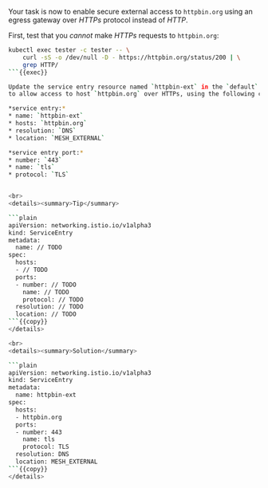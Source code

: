 Your task is now to enable secure external access to `httpbin.org` using an
egress gateway over *HTTPs* protocol instead of *HTTP*.

First, test that you *cannot* make *HTTPs* requests to `httpbin.org`:
```bash
kubectl exec tester -c tester -- \
    curl -sS -o /dev/null -D - https://httpbin.org/status/200 | \
    grep HTTP/
```{{exec}}

Update the service entry resource named `httpbin-ext` in the `default` namespace
to allow access to host `httpbin.org` over HTTPs, using the following configuration properties:

*service entry:*
* name: `httpbin-ext`
* hosts: `httpbin.org`
* resolution: `DNS`
* location: `MESH_EXTERNAL`

*service entry port:*
* number: `443`
* name: `tls`
* protocol: `TLS`


<br>
<details><summary>Tip</summary>

```plain
apiVersion: networking.istio.io/v1alpha3
kind: ServiceEntry
metadata:
  name: // TODO
spec:
  hosts:
  - // TODO
  ports:
  - number: // TODO
    name: // TODO
    protocol: // TODO
  resolution: // TODO
  location: // TODO
```{{copy}}
</details>

<br>
<details><summary>Solution</summary>

```plain
apiVersion: networking.istio.io/v1alpha3
kind: ServiceEntry
metadata:
  name: httpbin-ext
spec:
  hosts:
  - httpbin.org
  ports:
  - number: 443
    name: tls
    protocol: TLS
  resolution: DNS
  location: MESH_EXTERNAL
```{{copy}}
</details>
